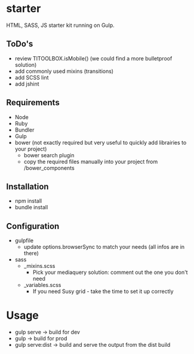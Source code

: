 starter
=======

HTML, SASS, JS starter kit running on Gulp.

## ToDo's
- review TITOOLBOX.isMobile() (we could find a more bulletproof solution)
- add commonly used mixins (transitions)
- add SCSS lint
- add jshint

## Requirements
 - Node
 - Ruby
 - Bundler
 - Gulp
 - bower (not exactly required but very useful to quickly add librairies to your project)
	- bower search plugin
	- copy the required files manually into your project from /bower_components

## Installation
- npm install
- bundle install

## Configuration
- gulpfile
	- update options.browserSync to match your needs (all infos are in there)
- sass
	- _mixins.scss
		- Pick your mediaquery solution: comment out the one you don't need
	- _variables.scss
		- If you need Susy grid - take the time to set it up correctly

# Usage
- gulp serve 				-> build for dev
- gulp 						-> build for prod
- gulp serve:dist 			-> build and serve the output from the dist build
